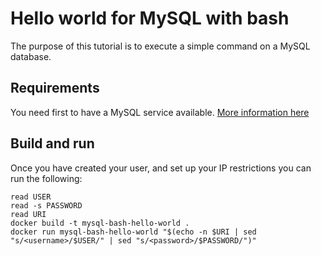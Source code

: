# Hello world for MySQL with bash

The purpose of this tutorial is to execute a simple command on a MySQL database.

## Requirements

You need first to have a MySQL service available. [More information here](https://www.ovhcloud.com/en/public-cloud/mysql/)

## Build and run

Once you have created your user, and set up your IP restrictions you can run the following:

```console
read USER
read -s PASSWORD
read URI
docker build -t mysql-bash-hello-world .
docker run mysql-bash-hello-world "$(echo -n $URI | sed "s/<username>/$USER/" | sed "s/<password>/$PASSWORD/")"
```

